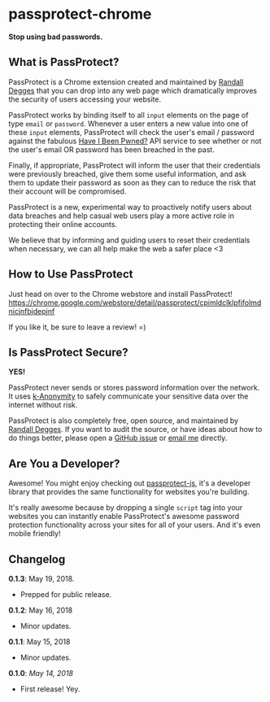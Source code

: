 # passprotect-chrome

**Stop using bad passwords.**


## What is PassProtect?

PassProtect is a Chrome extension created and maintained by [Randall Degges](https://twitter.com/rdegges)
that you can drop into any web page which dramatically improves the security
of users accessing your website.

PassProtect works by binding itself to all `input` elements on the page of type
`email` or `password`. Whenever a user enters a new value into one of these
`input` elements, PassProtect will check the user's email / password against
the fabulous [Have I Been Pwned?](https://haveibeenpwned.com) API service to see whether or not
the user's email OR password has been breached in the past.

Finally, if appropriate, PassProtect will inform the user that their credentials
were previously breached, give them some useful information, and ask them to
update their password as soon as they can to reduce the risk that their account
will be compromised.

PassProtect is a new, experimental way to proactively notify users about data
breaches and help casual web users play a more active role in protecting their
online accounts.

We believe that by informing and guiding users to reset their credentials when
necessary, we can all help make the web a safer place &lt;3


## How to Use PassProtect

Just head on over to the Chrome webstore and install PassProtect! https://chrome.google.com/webstore/detail/passprotect/cpimldclklpfifolmdnicjnfbjdepjnf

If you like it, be sure to leave a review! =)


## Is PassProtect Secure?

**YES!**

PassProtect never sends or stores password information over the network. It uses
[k-Anonymity](https://www.troyhunt.com/ive-just-launched-pwned-passwords-version-2/)
to safely communicate your sensitive data over the internet without risk.

PassProtect is also completely free, open source, and maintained by [Randall
Degges](https://twitter.com/rdegges). If you want to audit the source, or have
ideas about how to do things better, please open a
[GitHub issue](https://github.com/oktadeveloper/passprotect-js) or [email me](mailto:randall.degges@okta.com) directly.


## Are You a Developer?

Awesome! You might enjoy checking out [passprotect-js](https://github.com/oktadeveloper/passprotect-js), it's a
developer library that provides the same functionality for websites you're
building.

It's really awesome because by dropping a single `script` tag into your
websites you can instantly enable PassProtect's awesome password protection
functionality across your sites for all of your users. And it's even mobile
friendly!


## Changelog

**0.1.3**: May 19, 2018.

- Prepped for public release.

**0.1.2**: May 16, 2018

- Minor updates.

**0.1.1**: May 15, 2018

- Minor updates.

**0.1.0**: *May 14, 2018*

- First release! Yey.
